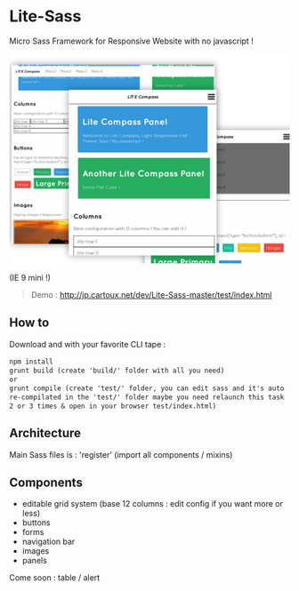 Lite-Sass
===

Micro Sass Framework for Responsive Website with no javascript !

![Lite-Sass](https://github.com/aZerato/Lite-Sass/blob/master/sample.jpg?raw=true)

(IE 9 mini !)

> Demo : http://jp.cartoux.net/dev/Lite-Sass-master/test/index.html

How to
---

Download and with your favorite CLI tape :
```
npm install
grunt build (create 'build/' folder with all you need)
or
grunt compile (create 'test/' folder, you can edit sass and it's auto re-compilated in the 'test/' folder maybe you need relaunch this task 2 or 3 times & open in your browser test/index.html)
```


Architecture
---

Main Sass files is : 'register' (import all components / mixins)

Components
---

- editable grid system (base 12 columns : edit config if you want more or less)
- buttons
- forms
- navigation bar
- images
- panels

Come soon : table / alert

